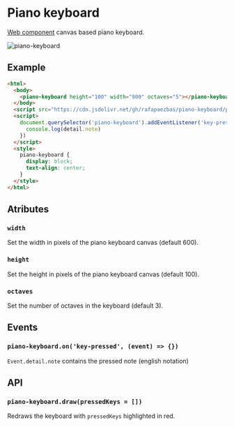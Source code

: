 # Piano keyboard

[Web component](https://developer.mozilla.org/es/docs/Web/Web_Components) canvas based piano keyboard.

![piano-keyboard](https://user-images.githubusercontent.com/15270736/206792513-31a22280-c278-404e-91bd-47df1571e82b.png)

## Example

``` html
<html>
  <body>
    <piano-keyboard height="100" width="800" octaves="5"></piano-keyboard>
  </body>
  <script src="https://cdn.jsdelivr.net/gh/rafapaezbas/piano-keyboard/piano-keyboard.js"></script>
  <script>
    document.querySelector('piano-keyboard').addEventListener('key-pressed', ({ detail }) => {
      console.log(detail.note)
    })
  </script>
  <style>
    piano-keyboard {
      display: block;
      text-align: center;
    }
  </style>
</html>
```

## Atributes

### `width` 

Set the width in pixels of the piano keyboard canvas (default 600).

### `height` 

Set the height in pixels of the piano keyboard canvas (default 100).

### `octaves` 

Set the number of octaves in the keyboard (default 3).

## Events

### `piano-keyboard.on('key-pressed', (event) => {})` 

`Event.detail.note` contains the pressed note (english notation)

## API

### `piano-keyboard.draw(pressedKeys = [])` 

Redraws the keyboard with `pressedKeys` highlighted in red.
